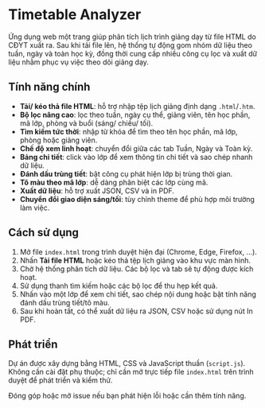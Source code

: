 # Timetable Analyzer

Ứng dụng web một trang giúp phân tích lịch trình giảng dạy từ file HTML do CĐYT xuất ra. Sau khi tải file lên, hệ thống tự động gom nhóm dữ liệu theo tuần, ngày và toàn học kỳ, đồng thời cung cấp nhiều công cụ lọc và xuất dữ liệu nhằm phục vụ việc theo dõi giảng dạy.

## Tính năng chính
- **Tải/ kéo thả file HTML**: hỗ trợ nhập tệp lịch giảng định dạng `.html`/`.htm`.
- **Bộ lọc nâng cao**: lọc theo tuần, ngày cụ thể, giảng viên, tên học phần, mã lớp, phòng và buổi (sáng/ chiều/ tối).
- **Tìm kiếm tức thời**: nhập từ khóa để tìm theo tên học phần, mã lớp, phòng hoặc giảng viên.
- **Chế độ xem linh hoạt**: chuyển đổi giữa các tab Tuần, Ngày và Toàn kỳ.
- **Bảng chi tiết**: click vào lớp để xem thông tin chi tiết và sao chép nhanh dữ liệu.
- **Đánh dấu trùng tiết**: bật công cụ phát hiện lớp bị trùng thời gian.
- **Tô màu theo mã lớp**: dễ dàng phân biệt các lớp cùng mã.
- **Xuất dữ liệu**: hỗ trợ xuất JSON, CSV và in PDF.
- **Chuyển đổi giao diện sáng/tối**: tùy chỉnh theme để phù hợp môi trường làm việc.

## Cách sử dụng
1. Mở file `index.html` trong trình duyệt hiện đại (Chrome, Edge, Firefox, …).
2. Nhấn **Tải file HTML** hoặc kéo thả tệp lịch giảng vào khu vực màn hình.
3. Chờ hệ thống phân tích dữ liệu. Các bộ lọc và tab sẽ tự động được kích hoạt.
4. Sử dụng thanh tìm kiếm hoặc các bộ lọc để thu hẹp kết quả.
5. Nhấn vào một lớp để xem chi tiết, sao chép nội dung hoặc bật tính năng đánh dấu trùng tiết/tô màu.
6. Sau khi hoàn tất, có thể xuất dữ liệu ra JSON, CSV hoặc sử dụng nút In PDF.

## Phát triển
Dự án được xây dựng bằng HTML, CSS và JavaScript thuần (`script.js`). Không cần cài đặt phụ thuộc; chỉ cần mở trực tiếp file `index.html` trên trình duyệt để phát triển và kiểm thử.

Đóng góp hoặc mở issue nếu bạn phát hiện lỗi hoặc cần thêm tính năng.
